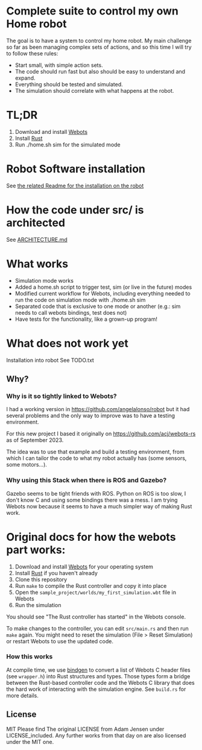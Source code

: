 # Complete suite to control my own Home robot

The goal is to have a system to control my home robot.
My main challenge so far as been managing complex sets of actions, and so this time I will try to follow these rules:
- Start small, with simple action sets.
- The code should run fast but also should be easy to understand and expand.
- Everything should be tested and simulated.
- The simulation should correlate with what happens at the robot.

# TL;DR
1. Download and install [Webots](https://cyberbotics.com)
1. Install [Rust](https://www.rust-lang.org/learn/get-started)
1. Run ./home.sh sim for the simulated mode


# Robot Software installation
See [the related Readme for the installation on the robot](ROBOT_README.md)


# How the code under src/ is architected
See [ARCHITECTURE.md](ARCHITECTURE.md)

# What works
- Simulation mode works
- Added a home.sh script to trigger test, sim (or live in the future) modes
- Modified current workflow for Webots, including everything needed to run the code on simulation mode with ./home.sh sim
- Separated code that is exclusive to one mode or another (e.g.: sim needs to call webots bindings, test does not)
- Have tests for the functionality, like a grown-up program!

# What does not work yet
Installation into robot
See TODO.txt

## Why?
### Why is it so tightly linked to Webots?
I had a working version in https://github.com/angelalonso/robot but it had several problems and the only way to improve was to have a testing environment.

For this new project I based it originally on https://github.com/acj/webots-rs as of September 2023. 

The idea was to use that example and build a testing environment, from which I can tailor the code to what my robot actually has (some sensors, some motors...).

### Why using this Stack when there is ROS and Gazebo?
Gazebo seems to be tight friends with ROS. Python on ROS is too slow, I don't know C and using some bindings there was a mess. 
I am trying Webots now because it seems to have a much simpler way of making Rust work.



# Original docs for how the webots part works:

1. Download and install [Webots](https://cyberbotics.com) for your operating system
1. Install [Rust](https://www.rust-lang.org/learn/get-started) if you haven't already
1. Clone this repository
1. Run `make` to compile the Rust controller and copy it into place
1. Open the `sample_project/worlds/my_first_simulation.wbt` file in Webots
1. Run the simulation

You should see "The Rust controller has started" in the Webots console.

To make changes to the controller, you can edit `src/main.rs` and then run `make` again. You might need to reset the simulation (File > Reset Simulation) or restart Webots to use the updated code.

### How this works

At compile time, we use [bindgen](https://github.com/rust-lang/rust-bindgen) to convert a list of Webots C header files (see `wrapper.h`) into Rust structures and types. Those types form a bridge between the Rust-based controller code and the Webots C library that does the hard work of interacting with the simulation engine. See `build.rs` for more details.

## License

MIT
Please find The original LICENSE from Adam Jensen under LICENSE_included. Any further works from that day on are also licensed under the MIT one.


